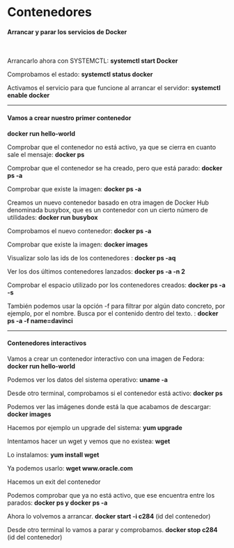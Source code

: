 <div style="vertical-aligh: center;"> 
<h1> Contenedores </h1> 

<h4> Arrancar y parar los servicios de Docker </h4>
<br> 
<p>Arrancarlo ahora con SYSTEMCTL: <strong>systemctl start Docker</strong></p>
<p>Comprobamos el estado: <strong>systemctl status docker</strong></p>
<p>Activamos el servicio para que funcione al arrancar el servidor: <strong>systemctl enable docker</strong></p>
<hr>

<h4> Vamos a crear nuestro primer contenedor </h4>

<p><strong>docker run hello-world</strong></p>
<p>Comprobar que el contenedor no está activo, ya que se cierra en cuanto sale el mensaje: <strong>docker ps</strong></p>
<p>Comprobar que el contenedor se ha creado, pero que está parado: <strong>docker ps -a</strong></p>
<p>Comprobar que existe la imagen: <strong>docker ps -a</strong></p>
<p> Creamos un nuevo contenedor basado en otra imagen de Docker Hub  denominada busybox, que es un contenedor con un cierto número de
   utilidades: <strong>docker run busybox</strong></p>
<p>Comprobamos el nuevo contenedor: <strong>docker ps -a</strong></p>
<p>Comprobar que existe la imagen: <strong>docker images</strong></p>
<p>Visualizar solo las ids de los contenedores : <strong>docker ps -aq</strong></p>
<p>Ver los dos últimos contenedores lanzados: <strong>docker ps -a -n 2</strong></p>
<p>Comprobar el espacio utilizado por los contenedores creados: <strong>docker ps -a -s</strong></p>
<p>También podemos usar la opción -f para filtrar por algún dato concreto,
   por ejemplo, por el nombre. Busca por el contenido dentro del texto. : <strong>docker ps -a -f name=davinci</strong></p>

<hr>
<h4>Contenedores interactivos</h4> 

<p>Vamos a crear un contenedor interactivo con una imagen de Fedora: <strong>docker run hello-world</strong></p>  
<p>Podemos ver los datos del sistema operativo: <strong>uname -a</strong></p>  
<p>Desde otro terminal, comprobamos si el contenedor está activo: <strong>docker ps</strong></p>  
<p>Podemos ver las imágenes donde está la que acabamos de descargar: <strong>docker images</strong></p>  
<p>Hacemos por ejemplo un upgrade del sistema: <strong>yum upgrade</strong></p>  
<p>Intentamos hacer un wget y vemos que no existea: <strong>wget</strong></p>  
<p>Lo instalamos: <strong>yum install wget</strong></p>  
<p>Ya podemos usarlo: <strong>wget www.oracle.com</strong></p>  
<p>Hacemos un exit del contenedor</p>  
<p>Podemos comprobar que ya no está activo, que ese encuentra entre los parados: <strong>docker ps y docker ps -a</strong></p>  
<p>Ahora lo volvemos a arrancar. <strong>docker start -i c284</strong> (id del contenedor)</p>
<p>Desde otro terminal lo vamos a parar y comprobamos. <strong>docker stop c284</strong> (id del contenedor)</p>
      
</div>
